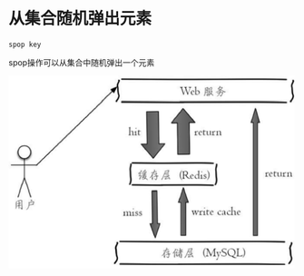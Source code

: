 # 从集合随机弹出元素

```text
spop key
```

spop操作可以从集合中随机弹出一个元素

![](../../.gitbook/assets/image%20%2842%29.png)

